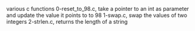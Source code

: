 various c functions
0-reset_to_98.c, take a pointer to an int as parameter and update the value it points to to 98
1-swap.c, swap the values of two integers
2-strlen.c, returns the length of a string
